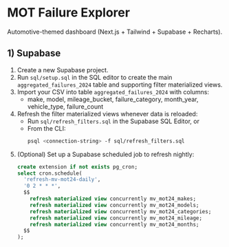 # MOT Failure Explorer

Automotive-themed dashboard (Next.js + Tailwind + Supabase + Recharts).

## 1) Supabase

1. Create a new Supabase project.
2. Run `sql/setup.sql` in the SQL editor to create the main `aggregated_failures_2024` table and supporting filter materialized views.
3. Import your CSV into table `aggregated_failures_2024` with columns:
   - make, model, mileage_bucket, failure_category, month_year, vehicle_type, failure_count
4. Refresh the filter materialized views whenever data is reloaded:
   - Run `sql/refresh_filters.sql` in the Supabase SQL Editor, or  
   - From the CLI:  
     ```bash
     psql <connection-string> -f sql/refresh_filters.sql
     ```
5. (Optional) Set up a Supabase scheduled job to refresh nightly:
   ```sql
   create extension if not exists pg_cron;
   select cron.schedule(
     'refresh-mv-mot24-daily',
     '0 2 * * *',
     $$
       refresh materialized view concurrently mv_mot24_makes;
       refresh materialized view concurrently mv_mot24_models;
       refresh materialized view concurrently mv_mot24_categories;
       refresh materialized view concurrently mv_mot24_mileage;
       refresh materialized view concurrently mv_mot24_months;
     $$
   );
